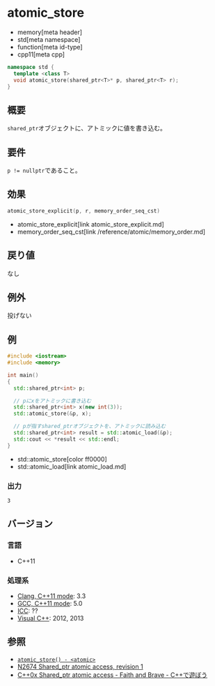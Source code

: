 # atomic_store
* memory[meta header]
* std[meta namespace]
* function[meta id-type]
* cpp11[meta cpp]

```cpp
namespace std {
  template <class T>
  void atomic_store(shared_ptr<T>* p, shared_ptr<T> r);
}
```

## 概要
`shared_ptr`オブジェクトに、アトミックに値を書き込む。


## 要件
`p != nullptr`であること。


## 効果
```cpp
atomic_store_explicit(p, r, memory_order_seq_cst)
```
* atomic_store_explicit[link atomic_store_explicit.md]
* memory_order_seq_cst[link /reference/atomic/memory_order.md]


## 戻り値
なし


## 例外
投げない


## 例
```cpp example
#include <iostream>
#include <memory>

int main()
{
  std::shared_ptr<int> p;

  // pにxをアトミックに書き込む
  std::shared_ptr<int> x(new int(3));
  std::atomic_store(&p, x);

  // pが指すshared_ptrオブジェクトを、アトミックに読み込む
  std::shared_ptr<int> result = std::atomic_load(&p);
  std::cout << *result << std::endl;
}
```
* std::atomic_store[color ff0000]
* std::atomic_load[link atomic_load.md]

### 出力
```
3
```


## バージョン
### 言語
- C++11

### 処理系
- [Clang, C++11 mode](/implementation.md#clang): 3.3
- [GCC, C++11 mode](/implementation.md#gcc): 5.0
- [ICC](/implementation.md#icc): ??
- [Visual C++](/implementation.md#visual_cpp): 2012, 2013


## 参照
- [`atomic_store() - <atomic>`](/reference/atomic/atomic_store.md)
- [N2674 Shared_ptr atomic access, revision 1](http://www.open-std.org/jtc1/sc22/wg21/docs/papers/2008/n2674.htm)
- [C++0x Shared_ptr atomic access - Faith and Brave - C++で遊ぼう](http://faithandbrave.hateblo.jp/entry/20081015/1224066366)


